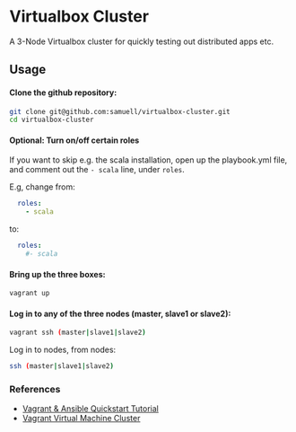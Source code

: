 # Virtualbox Cluster

A 3-Node Virtualbox cluster for quickly testing out distributed apps etc.

## Usage

#### Clone the github repository:

```bash
git clone git@github.com:samuell/virtualbox-cluster.git
cd virtualbox-cluster
```

#### Optional: Turn on/off certain roles

If you want to skip e.g. the scala installation, open up the playbook.yml file, and comment out the `- scala` line, under `roles`.

E.g, change from:
```yaml
  roles:
    - scala
```

to:
```yaml
  roles:
    #- scala
```

#### Bring up the three boxes:

```bash
vagrant up
```

#### Log in to any of the three nodes (master, slave1 or slave2):

```bash
vagrant ssh (master|slave1|slave2)
```

Log in to nodes, from nodes:

```bash
ssh (master|slave1|slave2)
```

### References

- [Vagrant & Ansible Quickstart Tutorial](http://adamcod.es/2014/09/23/vagrant-ansible-quickstart-tutorial.html)
- [Vagrant Virtual Machine Cluster](http://jessesnet.com/development-notes/2014/vagrant-virtual-machine-cluster)
